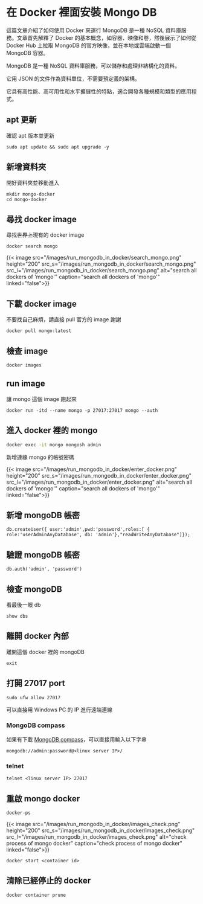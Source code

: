 # 在 Docker 裡面安裝 Mongo DB


這篇文章介紹了如何使用 Docker 來運行 MongoDB 是一種 NoSQL 資料庫服務。文章首先解釋了 Docker 的基本概念，如容器、映像和卷，然後展示了如何從 Docker Hub 上拉取 MongoDB 的官方映像，並在本地或雲端啟動一個 MongoDB 容器。

MongoDB 是一種 NoSQL 資料庫服務，可以儲存和處理非結構化的資料。

它用 JSON 的文件作為資料單位，不需要預定義的架構。

它具有高性能、高可用性和水平擴展性的特點，適合開發各種規模和類型的應用程式。

## apt 更新

確認 apt 版本並更新

```
sudo apt update && sudo apt upgrade -y
```

## 新增資料夾

開好資料夾並移動進入

```
mkdir mongo-docker
cd mongo-docker
```

## 尋找 docker image

尋找~~世界上~~現有的 docker image

```
docker search mongo
```

{{< image src="/images/run_mongodb_in_docker/search_mongo.png"  height="200"
          src_s="/images/run_mongodb_in_docker/search_mongo.png"
          src_l="/images/run_mongodb_in_docker/search_mongo.png"
alt="search all dockers of 'mongo'" caption="search all dockers of 'mongo'" linked="false">}}

## 下載 docker image

不要找自己麻煩，請直接 pull 官方的 image 謝謝

```
docker pull mongo:latest
```

## 檢查 image

```
docker images
```

## run image

讓 mongo 這個 image 跑起來

```
docker run -itd --name mongo -p 27017:27017 mongo --auth
```

## 進入 docker 裡的 mongo

```bash
docker exec -it mongo mongosh admin
```

新增連線 mongo 的帳號密碼

{{< image src="/images/run_mongodb_in_docker/enter_docker.png"  height="200"
          src_s="/images/run_mongodb_in_docker/enter_docker.png"
          src_l="/images/run_mongodb_in_docker/enter_docker.png"
alt="search all dockers of 'mongo'" caption="search all dockers of 'mongo'" linked="false">}}

## 新增 mongoDB 帳密

```
db.createUser({ user:'admin',pwd:'password',roles:[ { role:'userAdminAnyDatabase', db: 'admin'},"readWriteAnyDatabase"]});
```

## 驗證 mongoDB 帳密

```
db.auth('admin', 'password')
```

## 檢查 mongoDB

看最後一眼 db

```
show dbs
```

## 離開 docker 內部

離開這個 docker 裡的 mongoDB

```
exit
```

## 打開 27017 port

```
sudo ufw allow 27017
```

可以直接用 Windows PC 的 IP 進行遠端連線

### MongoDB compass

如果有下載 [MongoDB compass](https://www.mongodb.com/try/download/compass)，可以直接用輸入以下字串

```
mongodb://admin:password@<linux server IP>/
```

### telnet

```
telnet <linux server IP> 27017
```

## 重啟 mongo docker

```
docker-ps
```

{{< image src="/images/run_mongodb_in_docker/images_check.png"  height="200"
          src_s="/images/run_mongodb_in_docker/images_check.png"
          src_l="/images/run_mongodb_in_docker/images_check.png"
alt="check process of mongo docker" caption="check process of mongo docker" linked="false">}}

```
docker start <container id>
```

## 清除已經停止的 docker

```
docker container prune
```

